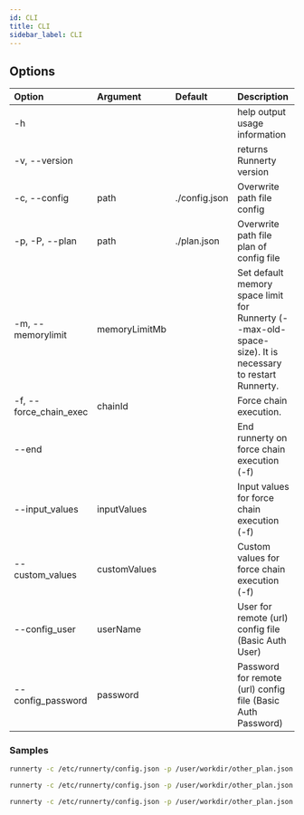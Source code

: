 ```yaml
---
id: CLI
title: CLI
sidebar_label: CLI
---
```


## Options

| Option                 | Argument      | Default       | Description                                                                                              |
| :--------------------- | :------------ | :------------ | :------------------------------------------------------------------------------------------------------- |
| -h                     |               |               | help output usage information                                                                            |
| -v, --version          |               |               | returns Runnerty version                                                                                 |
| -c, --config           | path          | ./config.json | Overwrite path file config                                                                               |
| -p, -P, --plan         | path          | ./plan.json   | Overwrite path file plan of config file                                                                  |
| -m, --memorylimit      | memoryLimitMb |               | Set default memory space limit for Runnerty (--max-old-space-size). It is necessary to restart Runnerty. |
| -f, --force_chain_exec | chainId       |               | Force chain execution.                                                                                   |
| --end                  |               |               | End runnerty on force chain execution (-f)                                                               |
| --input_values         | inputValues   |               | Input values for force chain execution (-f)                                                              |
| --custom_values        | customValues  |               | Custom values for force chain execution (-f)                                                             |
| --config_user          | userName      |               | User for remote (url) config file (Basic Auth User)                                                      |
| --config_password      | password      |               | Password for remote (url) config file (Basic Auth Password)                                              |

### Samples

```bash
runnerty -c /etc/runnerty/config.json -p /user/workdir/other_plan.json -f CHAIN_ONE --custom_values {\"YYYY\":\"1986\"} --end
```

```bash
runnerty -c /etc/runnerty/config.json -p /user/workdir/other_plan.json -f CHAIN_ONE --custom_values '{"YYYY":"1986"}' --end
```

```bash
runnerty -c /etc/runnerty/config.json -p /user/workdir/other_plan.json -f CHAIN_ONE --custom_values '{"YYYY":"1986"}' --input_values '[{"KEY_1":"1-1", "KEY_2":"1-2"},{"KEY_1":"2-1", "KEY_2":"2-2"}]' --end
```
